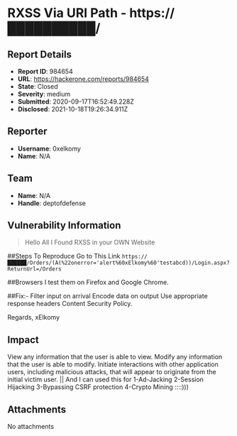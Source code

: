# RXSS Via URI Path - https://██████████/

## Report Details
- **Report ID**: 984654
- **URL**: https://hackerone.com/reports/984654
- **State**: Closed
- **Severity**: medium
- **Submitted**: 2020-09-17T16:52:49.228Z
- **Disclosed**: 2021-10-18T19:26:34.911Z

## Reporter
- **Username**: 0xelkomy
- **Name**: N/A

## Team
- **Name**: N/A
- **Handle**: deptofdefense

## Vulnerability Information
>Hello All I Found RXSS in your OWN Website

##Steps To Reproduce
Go to This Link
``https://██████/Orders/(A(%22onerror='alert%60xElkomy%60'testabcd))/Login.aspx?ReturnUrl=/Orders``

##Browsers
I test them on Firefox and Google Chrome.

##Fix:-
Filter input on arrival
Encode data on output
Use appropriate response headers
Content Security Policy.

Regards, xElkomy

## Impact

View any information that the user is able to view. Modify any information that the user is able to modify. Initiate interactions with other application users, including malicious attacks, that will appear to originate from the initial victim user. || And I can used this for
1-Ad-Jacking
2-Session Hijacking
3-Bypassing CSRF protection
4-Crypto Mining ::::)))

## Attachments
No attachments
